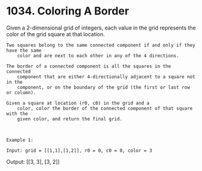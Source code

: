 # 1034. Coloring A Border

Given a 2-dimensional grid of integers, each value in the grid represents
        the color of the grid square at that location.

    Two squares belong to the same connected component if and only if they have the same
        color and are next to each other in any of the 4 directions.

    The border of a connected component is all the squares in the connected
        component that are either 4-directionally adjacent to a square not in the
        component, or on the boundary of the grid (the first or last row or column).

    Given a square at location (r0, c0) in the grid and a
        color, color the border of the connected component of that square with the
        given color, and return the final grid.

     

    Example 1:

    Input: grid = [[1,1],[1,2]], r0 = 0, c0 = 0, color = 3
Output: [[3, 3], [3, 2]]